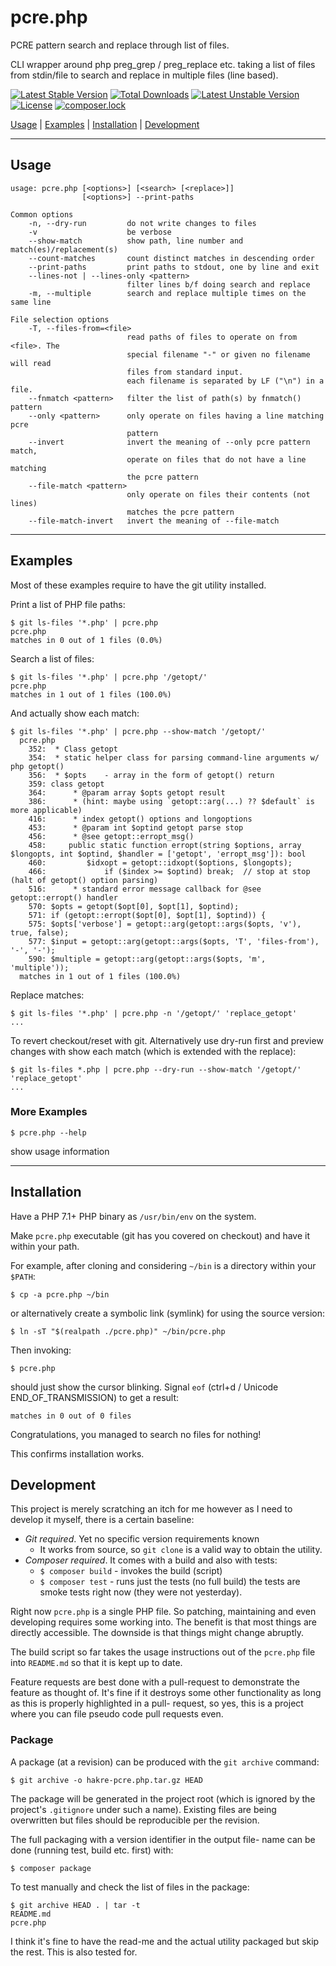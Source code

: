 # pcre.php

PCRE pattern search and replace through list of files.

CLI wrapper around php preg_grep / preg_replace etc. taking a
list of files from stdin/file to search and replace in multiple
files (line based).

[![Latest Stable Version](https://poser.pugx.org/hakre/pcre.php/v/stable)](https://packagist.org/packages/hakre/pcre.php)
[![Total Downloads](https://poser.pugx.org/hakre/pcre.php/downloads)](https://packagist.org/packages/hakre/pcre.php)
[![Latest Unstable Version](https://poser.pugx.org/hakre/pcre.php/v/unstable)](https://packagist.org/packages/hakre/pcre.php)
[![License](https://poser.pugx.org/hakre/pcre.php/license)](https://packagist.org/packages/hakre/pcre.php)
[![composer.lock](https://poser.pugx.org/hakre/pcre.php/composerlock)](https://packagist.org/packages/hakre/pcre.php)

[Usage](#usage) | [Examples](#examples) | [Installation](#installation) | [Development](#development)

---

## Usage

~~~
usage: pcre.php [<options>] [<search> [<replace>]]
                [<options>] --print-paths

Common options
    -n, --dry-run         do not write changes to files
    -v                    be verbose
    --show-match          show path, line number and match(es)/replacement(s)
    --count-matches       count distinct matches in descending order
    --print-paths         print paths to stdout, one by line and exit
    --lines-not | --lines-only <pattern>
                          filter lines b/f doing search and replace
    -m, --multiple        search and replace multiple times on the same line

File selection options
    -T, --files-from=<file>
                          read paths of files to operate on from <file>. The
                          special filename "-" or given no filename will read
                          files from standard input.
                          each filename is separated by LF ("\n") in a file.
    --fnmatch <pattern>   filter the list of path(s) by fnmatch() pattern
    --only <pattern>      only operate on files having a line matching pcre
                          pattern
    --invert              invert the meaning of --only pcre pattern match,
                          operate on files that do not have a line matching
                          the pcre pattern
    --file-match <pattern>
                          only operate on files their contents (not lines)
                          matches the pcre pattern
    --file-match-invert   invert the meaning of --file-match

~~~
---

## Examples

Most of these examples require to have the git utility installed.

Print a list of PHP file paths:

~~~
$ git ls-files '*.php' | pcre.php
pcre.php
matches in 0 out of 1 files (0.0%)
~~~

Search a list of files:

~~~
$ git ls-files '*.php' | pcre.php '/getopt/'
pcre.php
matches in 1 out of 1 files (100.0%)
~~~

And actually show each match:

~~~
$ git ls-files '*.php' | pcre.php --show-match '/getopt/'
  pcre.php
    352:  * Class getopt
    354:  * static helper class for parsing command-line arguments w/ php getopt()
    356:  * $opts    - array in the form of getopt() return
    359: class getopt
    364:      * @param array $opts getopt result
    386:      * (hint: maybe using `getopt::arg(...) ?? $default` is more applicable)
    416:      * index getopt() options and longoptions
    453:      * @param int $optind getopt parse stop
    456:      * @see getopt::erropt_msg()
    458:     public static function erropt(string $options, array $longopts, int $optind, $handler = ['getopt', 'erropt_msg']): bool
    460:         $idxopt = getopt::idxopt($options, $longopts);
    466:             if ($index >= $optind) break;  // stop at stop (halt of getopt() option parsing)
    516:      * standard error message callback for @see getopt::erropt() handler
    570: $opts = getopt($opt[0], $opt[1], $optind);
    571: if (getopt::erropt($opt[0], $opt[1], $optind)) {
    575: $opts['verbose'] = getopt::arg(getopt::args($opts, 'v'), true, false);
    577: $input = getopt::arg(getopt::args($opts, 'T', 'files-from'), '-', '-');
    590: $multiple = getopt::arg(getopt::args($opts, 'm', 'multiple'));
  matches in 1 out of 1 files (100.0%)
~~~

Replace matches:

~~~
$ git ls-files '*.php' | pcre.php -n '/getopt/' 'replace_getopt'
...
~~~

To revert checkout/reset with git. Alternatively use dry-run
first and preview changes with show each match (which is extended
with the replace):

~~~
$ git ls-files *.php | pcre.php --dry-run --show-match '/getopt/' 'replace_getopt'
...
~~~

### More Examples

~~~
$ pcre.php --help
~~~

show usage information

---

## Installation

Have a PHP 7.1+ PHP binary as `/usr/bin/env` on the system.

Make `pcre.php` executable (git has you covered on checkout) and
have it within your path.

For example, after cloning and considering `~/bin` is a directory
within your `$PATH`:

~~~
$ cp -a pcre.php ~/bin
~~~

or alternatively create a symbolic link (symlink) for using the
source version:

~~~
$ ln -sT "$(realpath ./pcre.php)" ~/bin/pcre.php
~~~

Then invoking:

~~~
$ pcre.php
~~~

should just show the cursor blinking. Signal `eof` (ctrl+d /
Unicode END_OF_TRANSMISSION) to get a result:

~~~
matches in 0 out of 0 files
~~~

Congratulations, you managed to search no files for nothing!

This confirms installation works.

## Development

This project is merely scratching an itch for me however as I
need to develop it myself, there is a certain baseline:

* *Git required*. Yet no specific version requirements known
    * It works from source, so `git clone` is a valid way to obtain
      the utility.
* *Composer required*. It comes with a build and also with tests:
    * `$ composer build` - invokes the build (script)
    * `$ composer test` - runs just the tests (no full build)
      the tests are smoke tests right now (they were not
      yesterday).

Right now `pcre.php` is a single PHP file. So patching,
maintaining and even developing requires some working into. The
benefit is that most things are directly accessible. The
downside is that things might change abruptly.

The build script so far takes the usage instructions out of the
`pcre.php` file into `README.md` so that it is kept up to date.

Feature requests are best done with a pull-request to demonstrate
the feature as thought of. It's fine if it destroys some other
functionality as long as this is properly highlighted in a pull-
request, so yes, this is a project where you can file pseudo code
pull requests even.

### Package

A package (at a revision) can be produced with the `git archive`
command:

~~~
$ git archive -o hakre-pcre.php.tar.gz HEAD
~~~

The package will be generated in the project root (which is
ignored by the project's `.gitignore` under such a name).
Existing files are being overwritten but files should be
reproducible per the revision.

The full packaging with a version identifier in the output file-
name can be done (running test, build etc. first) with:

~~~
$ composer package
~~~

To test manually and check the list of files in the package:

~~~
$ git archive HEAD . | tar -t
README.md
pcre.php
~~~

I think it's fine to have the read-me and the actual utility
packaged but skip the rest. This is also tested for.
